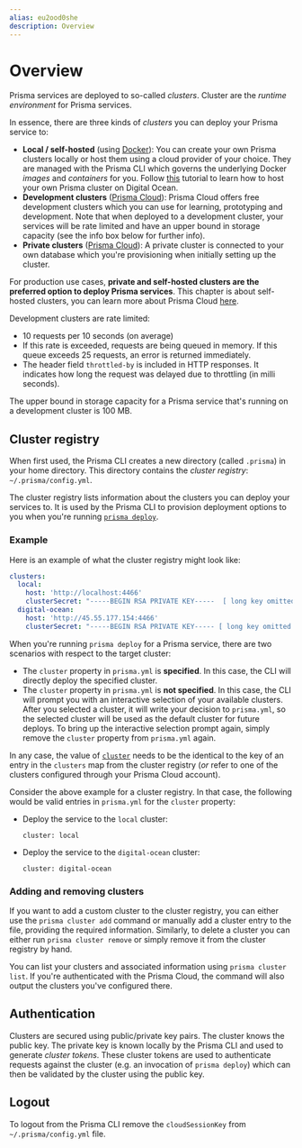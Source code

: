 ```yaml
---
alias: eu2ood0she
description: Overview
---
```


# Overview

Prisma services are deployed to so-called _clusters_. Cluster are the _runtime environment_ for Prisma services.

In essence, there are three kinds of _clusters_ you can deploy your Prisma service to:

- **Local / self-hosted** (using [Docker](https://www.docker.com/)): You can create your own Prisma clusters locally or host them using a cloud provider of your choice. They are managed with the Prisma CLI which governs the underlying Docker _images_ and _containers_ for you. Follow [this](!alias-texoo9aemu) tutorial to learn how to host your own Prisma cluster on Digital Ocean.
- **Development clusters** ([Prisma Cloud](https://www.prismagraphql.com/cloud)): Prisma Cloud offers free development clusters which you can use for learning, prototyping and development. Note that when deployed to a development cluster, your services will be rate limited and have an upper bound in storage capacity (see the info box below for further info).
- **Private clusters** ([Prisma Cloud](https://www.prismagraphql.com/cloud)): A private cluster is connected to your own database which you're provisioning when initially setting up the cluster.

For production use cases, **private and self-hosted clusters are the preferred option to deploy Prisma services**. This chapter is about self-hosted clusters, you can learn more about Prisma Cloud [here](!alias-fae2ooth2u).

<InfoBox>

Development clusters are rate limited:

- 10 requests per 10 seconds (on average)
- If this rate is exceeded, requests are being queued in memory. If this queue exceeds 25 requests, an error is returned immediately.
- The header field `throttled-by` is included in HTTP responses. It indicates how long the request was delayed due to throttling (in milli seconds).

The upper bound in storage capacity for a Prisma service that's running on a development cluster is 100 MB.

</InfoBox>

## Cluster registry

When first used, the Prisma CLI creates a new directory (called `.prisma`) in your home directory. This directory contains the _cluster registry_: `~/.prisma/config.yml`.

The cluster registry lists information about the clusters you can deploy your services to. It is used by the Prisma CLI to provision deployment options to you when you're running [`prisma deploy`](!alias-kee1iedaov).

### Example

Here is an example of what the cluster registry might look like:

```yml
clusters:
  local:
    host: 'http://localhost:4466'
    clusterSecret: "-----BEGIN RSA PRIVATE KEY-----  [ long key omitted ] -----END RSA PRIVATE KEY-----\r\n"
  digital-ocean:
    host: 'http://45.55.177.154:4466'
    clusterSecret: "-----BEGIN RSA PRIVATE KEY----- [ long key omitted ] -----END RSA PRIVATE KEY-----\r\n"
```

When you're running `prisma deploy` for a Prisma service, there are two scenarios with respect to the target cluster:

- The `cluster` property in `prisma.yml` is **specified**. In this case, the CLI will directly deploy the specified cluster.
- The `cluster` property in `prisma.yml` is **not specified**. In this case, the CLI will prompt you with an interactive selection of your available clusters. After you selected a cluster, it will write your decision to `prisma.yml`, so the selected cluster will be used as the default cluster for future deploys. To bring up the interactive selection prompt again, simply remove the `cluster` property from `prisma.yml` again.

In any case, the value of [`cluster`](!alias-ufeshusai8#clusters-optional) needs to be the identical to the key of an entry in the `clusters` map from the cluster registry (_or_ refer to one of the clusters configured through your Prisma Cloud account).

Consider the above example for a cluster registry. In that case, the following would be valid entries in `prisma.yml` for the `cluster` property:

- Deploy the service to the `local` cluster:

  ```yml(path="prisma.yml")
  cluster: local
  ```

- Deploy the service to the `digital-ocean` cluster:

  ```yml(path="prisma.yml")
  cluster: digital-ocean
  ```

### Adding and removing clusters

If you want to add a custom cluster to the cluster registry, you can either use the `prisma cluster add` command or manually add a cluster entry to the file, providing the required information. Similarly, to delete a cluster you can either run `prisma cluster remove` or  simply remove it from the cluster registry by hand.

You can list your clusters and associated information using `prisma cluster list`. If you're authenticated with the Prisma Cloud, the command will also output the clusters you've configured there.

## Authentication

Clusters are secured using public/private key pairs. The cluster knows the public key. The private key is known locally by the Prisma CLI and used to generate _cluster tokens_. These cluster tokens are used to authenticate requests against the cluster (e.g. an invocation of `prisma deploy`) which can then be validated by the cluster using the public key.

## Logout

To logout from the Prisma CLI remove the `cloudSessionKey` from `~/.prisma/config.yml` file.

<!-- 
![](https://imgur.com/SmHhGDD.png)
-->
